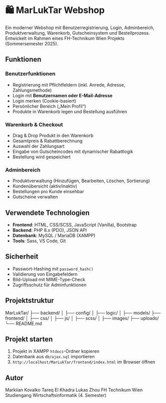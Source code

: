 # 🛍️ MarLukTar Webshop

Ein moderner Webshop mit Benutzerregistrierung, Login, Adminbereich, Produktverwaltung, Warenkorb, Gutscheinsystem und Bestellprozess. Entwickelt im Rahmen eines FH-Technikum Wien Projekts (Sommersemester 2025).

## Funktionen

### Benutzerfunktionen
- Registrierung mit Pflichtfeldern (inkl. Anrede, Adresse, Zahlungsmethode)
- Login mit **Benutzernamen oder E-Mail-Adresse**
- Login merken (Cookie-basiert)
- Persönlicher Bereich („Mein Profil“)
- Produkte in Warenkorb legen und Bestellung ausführen

### Warenkorb & Checkout
- Drag & Drop Produkt in den Warenkorb
- Gesamtpreis & Rabattberechnung
- Auswahl der Zahlungsart
- Eingabe von Gutscheincodes mit dynamischer Rabattlogik
- Bestellung wird gespeichert

### Adminbereich
- Produktverwaltung (Hinzufügen, Bearbeiten, Löschen, Sortierung)
- Kundenübersicht (aktiv/inaktiv)
- Bestellungen pro Kunde einsehbar
- Gutscheine verwalten

## Verwendete Technologien

- **Frontend**: HTML, CSS/SCSS, JavaScript (Vanilla), Bootstrap
- **Backend**: PHP 8.x (PDO), JSON API
- **Datenbank**: MySQL / MariaDB (XAMPP)
- **Tools**: Sass, VS Code, Git

## Sicherheit

- Passwort-Hashing mit `password_hash()`
- Validierung von Eingabefeldern
- Bild-Upload mit MIME-Type-Check
- Zugriffsschutz für Adminfunktionen

## Projektstruktur

MarLukTar/
├── backend/
│ ├── config/
│ ├── logic/
│ ├── models/
├── frontend/
│ ├── css/
│ ├── js/
│ ├── scss/
│ ├── images/
├── uploads/
└── README.md

## Projekt starten

1. Projekt in XAMPP `htdocs`-Ordner kopieren
2. Datenbank aus `db/ajax.sql` importieren
3. `http://localhost/MarLukTar/frontend/index.html` im Browser öffnen

## Autor

Markiian Kovalko 
Tareq El Khadra 
Lukas Zhou 
FH Technikum Wien  
Studiengang Wirtschaftsinformatik (4. Semester)